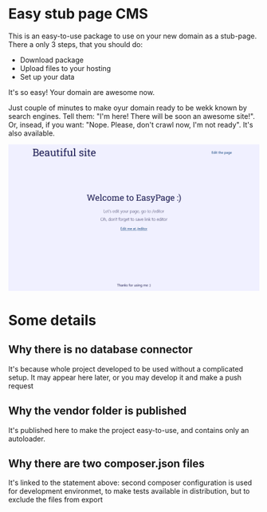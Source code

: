 # Easy stub page CMS

This is an easy-to-use package to use on your new domain as a stub-page.
There a only 3 steps, that you should do:

- Download package
- Upload files to your hosting
- Set up your data

It's so easy! Your domain are awesome now.

Just couple of minutes to make oyur domain ready to be wekk known by search engines.
Tell them: "I'm here! There will be soon an awesome site!".
Or, insead, if you want: "Nope. Please, don't crawl now, I'm not ready". It's also available.

![Screenshot](screenshot.png)

# Some details

## Why there is no database connector

It's because whole project developed to be used without a complicated setup.
It may appear here later, or you may develop it and make a push request

## Why the vendor folder is published

It's published here to make the project easy-to-use, and contains only an autoloader.

## Why there are two composer.json files

It's linked to the statement above: second composer configuration is used for development environmet,
to make tests available in distribution, but to exclude the files from export
